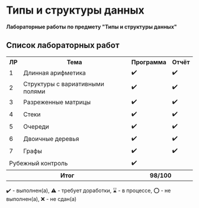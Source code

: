 # Типы и структуры данных

**Лабораторные работы по предмету "Типы и структуры данных"**

## Список лабораторных работ

<table>
   <tr>
    <th>ЛР</th>
    <th>Тема</th>
    <th>Программа</th>
    <th>Отчёт</th>
   </tr>
   <tr>
    <td>1</td>
    <td>Длинная арифметика</th>
    <td>✔️</th>
    <td>✔️</th>
   </tr>
   <tr>
    <td>2</td>
    <td>Структуры с вариативными полями</th>
    <td>✔️</th>
    <td>✔️</th>
   </tr>
   <tr>
    <td>3</td>
    <td>Разреженные матрицы</th>
    <td>✔️</th>
    <td>✔️</th>
   </tr>
   <tr>
    <td>4</td>
    <td>Стеки</th>
    <td>✔️</th>
    <td>✔️</th>
   </tr>
   <tr>
    <td>5</td>
    <td>Очереди</th>
    <td>✔️</th>
    <td>✔️</th>
   </tr>
   <tr>
    <td>6</td>
    <td>Двоичные деревья</th>
    <td>✔️</th>
    <td>✔️</th>
   </tr>
   <tr>
    <td>7</td>
    <td>Графы</th>
    <td>✔️</th>
    <td>✔️</th>
   </tr>
   <tr>
    <td colspan = "2">Рубежный контроль</td>
    <td colspan = "2">✔️</td>
   </tr>
   <tr>
    <th colspan = "2">Итог</th>
    <th colspan = "2">98/100</th>
   </tr>
</table>

✔️ - выполнен(а), ⚠️ - требует доработки, ⌛️ - в процессе, ⭕️ - не выполнен(а), ❌ - не сдан(а)
